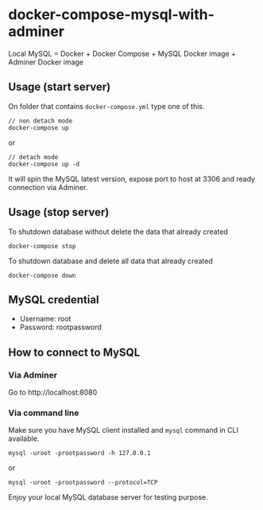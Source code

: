 # docker-compose-mysql-with-adminer
Local MySQL = Docker + Docker Compose + MySQL Docker image + Adminer Docker image

## Usage (start server)

On folder that contains `docker-compose.yml` type one of this.

```
// non detach mode
docker-compose up
```
or
```
// detach mode
docker-compose up -d
```

It will spin the MySQL latest version, expose port to host at 3306 and ready connection via Adminer.

## Usage (stop server)

To shutdown database without delete the data that already created

```
docker-compose stop
```

To shutdown database and delete all data that already created
```
docker-compose down
```

## MySQL credential

- Username: root
- Password: rootpassword

## How to connect to MySQL

### Via Adminer
Go to http://localhost:8080

### Via command line
Make sure you have MySQL client installed and `mysql` command in CLI available.

```
mysql -uroot -prootpassword -h 127.0.0.1
```

or

```
mysql -uroot -prootpassword --protocol=TCP
```

Enjoy your local MySQL database server for testing purpose.
